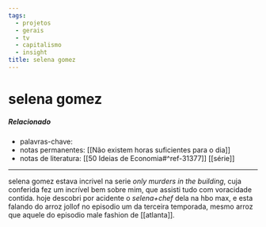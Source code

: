 ```yaml
---
tags:
  - projetos
  - gerais
  - tv
  - capitalismo
  - insight
title: selena gomez
---
```

# selena gomez

##### Relacionado
- palavras-chave: 
- notas permanentes: [[Não existem horas suficientes para o dia]]
- notas de literatura: [[50 Ideias de Economia#^ref-31377]] [[série]]

---

selena gomez estava incrivel na serie *only murders in the building*, cuja conferida fez um incrível bem sobre mim, que assisti tudo com voracidade contida. 
hoje descobri por acidente o *selena+chef* dela na hbo max, e esta falando do arroz jollof no episodio um da terceira temporada, mesmo arroz que aquele do episodio male fashion de  [[atlanta]].

